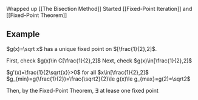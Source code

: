 Wrapped up [[The Bisection Method]]
Started [[Fixed-Point Iteration]] and [[Fixed-Point Theorem]]

## Example
$g(x)=\sqrt x$ has a unique fixed point on $[\frac{1}{2},2]$.

First, check $g(x)\in C[\frac{1}{2},2]$
Next, check $g(x)\in[\frac{1}{2},2]$

$g'(x)=\frac{1}{2\sqrt{x}}>0$ for all $x\in[\frac{1}{2},2]$
$g_{min}=g(\frac{1}{2})=\frac{\sqrt2}{2}\le g(x)\le g_{max}=g(2)=\sqrt2$

Then, by the Fixed-Point Theorem, $\exists$ at lease one fixed point